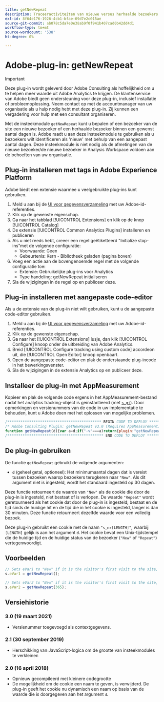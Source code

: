 ```yaml
---
title: getNewRepeat
description: Traceeractiviteiten van nieuwe versus herhaalde bezoekers.
exl-id: 8f64e176-1926-4cb1-bfae-09d7e2c015ae
source-git-commit: ab078c5da7e0e38ab9f0f941b407cad0b42dd4d1
workflow-type: tm+mt
source-wordcount: '538'
ht-degree: 0%

---
```


# Adobe-plug-in: getNewRepeat

>[!IMPORTANT]
>
>Deze plug-in wordt geleverd door Adobe Consulting als hoffelijkheid om u te helpen meer waarde uit Adobe Analytics te krijgen. De klantenservice van Adobe biedt geen ondersteuning voor deze plug-in, inclusief installatie of probleemoplossing. Neem contact op met de accountmanager van uw organisatie als u hulp nodig hebt met deze plug-in. Zij kunnen een vergadering voor hulp met een consultant organiseren.

Met de insteekmodule `getNewRepeat` kunt u bepalen of een bezoeker van de site een nieuwe bezoeker of een herhaalde bezoeker binnen een gewenst aantal dagen is. Adobe raadt u aan deze insteekmodule te gebruiken als u bezoekers wilt identificeren als &#39;nieuw&#39; met behulp van een aangepast aantal dagen. Deze insteekmodule is niet nodig als de afmetingen van de nieuwe bezoeker/de nieuwe bezoeker in Analysis Workspace voldoen aan de behoeften van uw organisatie.

## Plug-in installeren met tags in Adobe Experience Platform

Adobe biedt een extensie waarmee u veelgebruikte plug-ins kunt gebruiken.

1. Meld u aan bij de [UI voor gegevensverzameling](https://experience.adobe.com/data-collection) met uw Adobe-id-referenties.
1. Klik op de gewenste eigenschap.
1. Ga naar het tabblad [!UICONTROL Extensions] en klik op de knop [!UICONTROL Catalog]
1. De extensie [!UICONTROL Common Analytics Plugins] installeren en publiceren
1. Als u niet reeds hebt, creeer een regel geëtiketteerd &quot;Initialize stop-ins&quot;met de volgende configuratie:
   * Voorwaarde: Geen
   * Gebeurtenis: Kern - Bibliotheek geladen (pagina boven)
1. Voeg een actie aan de bovengenoemde regel met de volgende configuratie toe:
   * Extensie: Gebruikelijke plug-ins voor Analytics
   * Type handeling: getNewRepeat initialiseren
1. Sla de wijzigingen in de regel op en publiceer deze.

## Plug-in installeren met aangepaste code-editor

Als u de extensie van de plug-in niet wilt gebruiken, kunt u de aangepaste code-editor gebruiken.

1. Meld u aan bij de [UI voor gegevensverzameling](https://experience.adobe.com/data-collection) met uw Adobe-id-referenties.
1. Klik op de gewenste eigenschap.
1. Ga naar het [!UICONTROL Extensions] lusje, dan klik [!UICONTROL Configure] knoop onder de uitbreiding van Adobe Analytics.
1. Breid [!UICONTROL Configure tracking using custom code] accordeon uit, die [!UICONTROL Open Editor] knoop openbaart.
1. Open de aangepaste code-editor en plak de onderstaande plug-incode in het bewerkingsvenster.
1. Sla de wijzigingen in de extensie Analytics op en publiceer deze.

## Installeer de plug-in met AppMeasurement

Kopieer en plak de volgende code ergens in het AppMeasurement-bestand nadat het analytics tracking-object is geïnstantieerd (met [`s_gi`](../functions/s-gi.md)). Door opmerkingen en versienummers van de code in uw implementatie te behouden, kunt u Adobe doen met het oplossen van mogelijke problemen.

```js
/******************************************* BEGIN CODE TO DEPLOY *******************************************/
/* Adobe Consulting Plugin: getNewRepeat v3.0 (Requires AppMeasurement) */
function getNewRepeat(d){var a=d;if("-v"===a)return{plugin:"getNewRepeat",version:"3.0"};var d=function(){if("undefined"!==typeof window.s_c_il)for(var c=0,b;c<window.s_c_il.length;c++)if(b=window.s_c_il[c],b._c&&"s_c"===b._c)return b}();"undefined"!==typeof d&&(d.contextData.getNewRepeat="3.0");window.cookieWrite=window.cookieWrite||function(c,b,f){if("string"===typeof c){var h=window.location.hostname,a=window.location.hostname.split(".").length-1;if(h&&!/^[0-9.]+$/.test(h)){a=2<a?a:2;var e=h.lastIndexOf(".");if(0<=e){for(;0<=e&&1<a;)e=h.lastIndexOf(".",e-1),a--;e=0<e?h.substring(e):h}}g=e;b="undefined"!==typeof b?""+b:"";if(f||""===b)if(""===b&&(f=-60),"number"===typeof f){var d=new Date;d.setTime(d.getTime()+6E4*f)}else d=f;return c&&(document.cookie=encodeURIComponent(c)+"="+encodeURIComponent(b)+"; path=/;"+(f?" expires="+d.toUTCString()+";":"")+(g?" domain="+g+";":""),"undefined"!==typeof cookieRead)?cookieRead(c)===b:!1}};window.cookieRead=window.cookieRead||function(c){if("string"===typeof c)c=encodeURIComponent(c);else return"";var b=" "+document.cookie,a=b.indexOf(" "+c+"="),d=0>a?a:b.indexOf(";",a);return(c=0>a?"":decodeURIComponent(b.substring(a+2+c.length,0>d?b.length:d)))?c:""};a=a?a:30;d="s_nr"+a;var k=new Date,m=cookieRead(d),n=m.split("-"),l=k.getTime();k.setTime(l+864E5*a);if(""===m||18E5>l-n[0]&&"New"===n[1])return cookieWrite(d,l+"-New",k),"New";cookieWrite(d,l+"-Repeat",k);return"Repeat"};
/******************************************** END CODE TO DEPLOY ********************************************/
```

## De plug-in gebruiken

De functie `getNewRepeat` gebruikt de volgende argumenten:

* **`d`** (geheel getal, optioneel): Het minimumaantal dagen dat is vereist tussen bezoeken waarop bezoekers terugkeren naar  `"New"`. Als dit argument niet is ingesteld, wordt het standaard ingesteld op 30 dagen.

Deze functie retourneert de waarde van `"New"` als de cookie die door de plug-in is ingesteld, niet bestaat of is verlopen. De waarde `"Repeat"` wordt geretourneerd als het cookie dat door de plug-in is ingesteld, bestaat en de tijd sinds de huidige hit en de tijd die in het cookie is ingesteld, langer is dan 30 minuten. Deze functie retourneert dezelfde waarde voor een volledig bezoek.

Deze plug-in gebruikt een cookie met de naam `"s_nr[LENGTH]"`, waarbij `[LENGTH]` gelijk is aan het argument `d`. Het cookie bevat een Unix-tijdstempel die de huidige tijd en de huidige status van de bezoeker (`"New"` of `"Repeat"`) vertegenwoordigt.

## Voorbeelden

```js
// Sets eVar1 to "New" if it is the visitor's first visit to the site, or they have not visited in at least 30 days. Otherwise, sets eVar1 to "Repeat".
s.eVar1 = getNewRepeat();

// Sets eVar2 to "New" if it is the visitor's first visit to the site, or they have not visited in at least a year (365 days). Otherwise, sets eVar2 to "Repeat".
s.eVar2 = getNewRepeat(365);
```

## Versiehistorie

### 3.0 (19 maart 2021)

* Versienummer toegevoegd als contextgegevens.

### 2.1 (30 september 2019)

* Herschikking van JavaScript-logica om de grootte van insteekmodules te verkleinen

### 2.0 (16 april 2018)

* Opnieuw gecompileerd met kleinere codegrootte
* De mogelijkheid om de cookie een naam te geven, is verwijderd. De plug-in geeft het cookie nu dynamisch een naam op basis van de waarde die is doorgegeven aan het argument `d`.
